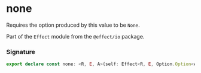 # none

Requires the option produced by this value to be `None`.

Part of the `Effect` module from the `@effect/io` package.

### Signature

```typescript
export declare const none: <R, E, A>(self: Effect<R, E, Option.Option<A>>) => Effect<R, Option.Option<E>, void>
```
